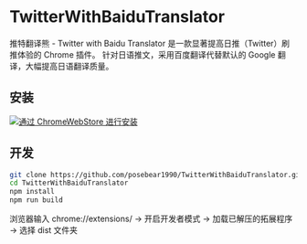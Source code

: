 # TwitterWithBaiduTranslator

推特翻译熊 - Twitter with Baidu Translator 是一款显著提高日推（Twitter）刷推体验的 Chrome 插件。 针对日语推文，采用百度翻译代替默认的 Google 翻译，大幅提高日语翻译质量。

## 安装

[![通过 ChromeWebStore 进行安装](https://developer.chrome.com/webstore/images/ChromeWebStore_Badge_v2_340x96.png)](https://chrome.google.com/webstore/detail/%E6%8E%A8%E7%89%B9%E7%BF%BB%E8%AF%91%E7%86%8A-twitter-with-baidu/jfoppggphfkahfohdamcijagmpgffenp?hl=zh-CN&authuser=0)

## 开发

```bash
git clone https://github.com/posebear1990/TwitterWithBaiduTranslator.git
cd TwitterWithBaiduTranslator
npm install
npm run build
```

浏览器输入 chrome://extensions/ -> 开启开发者模式 -> 加载已解压的拓展程序 -> 选择 dist 文件夹
